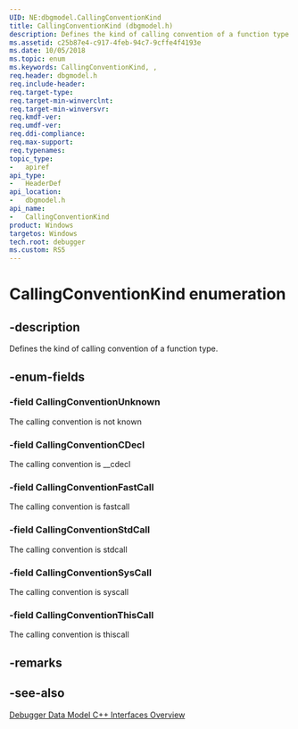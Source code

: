 ```yaml
---
UID: NE:dbgmodel.CallingConventionKind
title: CallingConventionKind (dbgmodel.h)
description: Defines the kind of calling convention of a function type.
ms.assetid: c25b87e4-c917-4feb-94c7-9cffe4f4193e
ms.date: 10/05/2018
ms.topic: enum
ms.keywords: CallingConventionKind, , 
req.header: dbgmodel.h
req.include-header:
req.target-type:
req.target-min-winverclnt:
req.target-min-winversvr:
req.kmdf-ver:
req.umdf-ver:
req.ddi-compliance:
req.max-support:
req.typenames:
topic_type: 
-	apiref
api_type: 
-	HeaderDef
api_location: 
-	dbgmodel.h
api_name: 
-	CallingConventionKind
product: Windows
targetos: Windows
tech.root: debugger
ms.custom: RS5
---
```


# CallingConventionKind enumeration

## -description

Defines the kind of calling convention of a function type.


## -enum-fields

### -field CallingConventionUnknown 

The calling convention is not known

### -field CallingConventionCDecl 

The calling convention is __cdecl


### -field CallingConventionFastCall 
The calling convention is fastcall
    

### -field CallingConventionStdCall 
The calling convention is stdcall
    

### -field CallingConventionSysCall 
The calling convention is syscall
    

### -field CallingConventionThisCall 
The calling convention is thiscall

## -remarks

## -see-also

[Debugger Data Model C++ Interfaces Overview](https://docs.microsoft.com/windows-hardware/drivers/debugger/data-model-cpp-overview)
